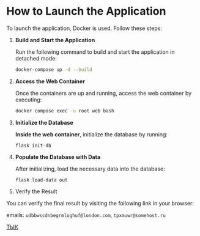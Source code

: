 # How to Launch the Application

To launch the application, Docker is used. Follow these steps:

1. **Build and Start the Application**

   Run the following command to build and start the application in detached mode:

   ```bash
   docker-compose up -d --build
   ```
2. **Access the Web Container**

   Once the containers are up and running, access the web container by executing:

   ```bash
   docker compose exec -u root web bash
   ```

3. **Initialize the Database**

   **Inside the web container**, initialize the database by running:

   ```
   flask init-db
   ```

4. **Populate the Database with Data**

   After initializing, load the necessary data into the database:

   ```
   flask load-data out
   ```

5. Verify the Result

You can verify the final result by visiting the following link in your browser: 

emails: `udbbwscdnbegrmloghuf@london.com`, `tpxmuwr@somehost.ru`


[ТЫК](http://localhost:8080/)
